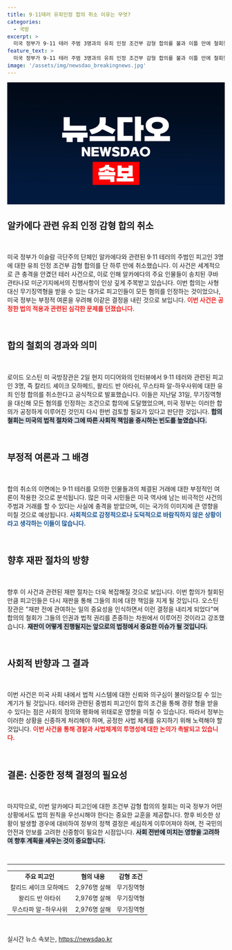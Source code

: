 ```yaml
---
title: 9·11테러 유죄인정 합의 취소 이유는 무엇?
categories:
  - 국방
excerpt: >
  미국 정부가 9·11 테러 주범 3명과의 유죄 인정 조건부 감형 합의를 불과 이틀 만에 철회했습니다. 부정적 여론을 고려한 이번 결정은 역사적 전환점을 예고합니다. 클릭해 자세한 내용을 확인하세요!
feature_text: >
  미국 정부가 9·11 테러 주범 3명과의 유죄 인정 조건부 감형 합의를 불과 이틀 만에 철회했습니다. 부정적 여론을 고려한 이번 결정은 역사적 전환점을 예고합니다. 클릭해 자세한 내용을 확인하세요!
image: '/assets/img/newsdao_breakingnews.jpg'
---
```


<p><img src="/assets/img/newsdao_breakingnews.jpg" alt="bookingtag 속보" /></p>

<h2 data-ke-size="size26">알카에다 관련 유죄 인정 감형 합의 취소</h2>

<p data-ke-size="size16">&nbsp;</p>

<p>미국 정부가 이슬람 극단주의 단체인 알카에다와 관련된 9·11 테러의 주범인 피고인 3명에 대한 유죄 인정 조건부 감형 합의를 단 하루 만에 취소했습니다. 이 사건은 세계적으로 큰 충격을 안겼던 테러 사건으로, 이로 인해 알카에다의 주요 인물들이 송치된 쿠바 관타나모 미군기지에서의 진행사항이 인상 깊게 주목받고 있습니다. 이번 합의는 사형 대신 무기징역형을 받을 수 있는 대가로 피고인들이 모든 혐의를 인정하는 것이었으나, 미국 정부는 부정적 여론을 우려해 이같은 결정을 내린 것으로 보입니다. <b><span style="color: #ee2323;">이번 사건은 공정한 법의 적용과 관련된 심각한 문제를 던졌습니다.</span></b></p>

<p data-ke-size="size16">&nbsp;</p>

<h2 data-ke-size="size26">합의 철회의 경과와 의미</h2>

<p data-ke-size="size16">&nbsp;</p>

<p>로이드 오스틴 미 국방장관은 2일 현지 미디어와의 인터뷰에서 9·11 테러와 관련된 피고인 3명, 즉 칼리드 셰이크 모하메드, 왈리드 반 아타쉬, 무스타파 알-하우사위에 대한 유죄 인정 합의를 취소한다고 공식적으로 발표했습니다. 이들은 지난달 31일, 무기징역형을 대신해 모든 혐의를 인정하는 조건으로 합의에 도달했었으며, 미국 정부는 이러한 합의가 공정하게 이루어진 것인지 다시 한번 검토할 필요가 있다고 판단한 것입니다. <b><span style="background-color: #21538527;">합의 철회는 미국의 법적 절차와 그에 따른 사회적 책임을 중시하는 빈도를 높였습니다.</span></b></p>

<p data-ke-size="size16">&nbsp;</p>

<h2 data-ke-size="size26">부정적 여론과 그 배경</h2>

<p data-ke-size="size16">&nbsp;</p>

<p>합의 취소의 이면에는 9·11 테러를 모의한 인물들과의 체결된 거래에 대한 부정적인 여론이 작용한 것으로 분석됩니다. 많은 미국 시민들은 미국 역사에 남는 비극적인 사건의 주범과 거래를 할 수 있다는 사실에 충격을 받았으며, 이는 국가의 이미지에 큰 영향을 미칠 것으로 예상됩니다. <b><span style="color: #1a5490;">사회적으로 감정적으로나 도덕적으로 바람직하지 않은 상황이라고 생각하는 이들이 많습니다.</span></b></p>

<p data-ke-size="size16">&nbsp;</p>

<h2 data-ke-size="size26">향후 재판 절차의 방향</h2>

<p data-ke-size="size16">&nbsp;</p>

<p>향후 이 사건과 관련된 재판 절차는 더욱 복잡해질 것으로 보입니다. 이번 합의가 철회된 만큼 피고인들은 다시 재판을 통해 그들의 죄에 대한 책임을 지게 될 것입니다. 오스틴 장관은 "재판 전에 관여하는 일의 중요성을 인식하면서 이런 결정을 내리게 되었다"며 합의의 철회가 그들의 인권과 법적 권리를 존중하는 차원에서 이루어진 것이라고 강조했습니다. <b><span style="background-color: #21538527;">재판이 어떻게 진행될지는 앞으로의 법정에서 중요한 이슈가 될 것입니다.</span></b></p>

<p data-ke-size="size16">&nbsp;</p>

<h2 data-ke-size="size26">사회적 반향과 그 결과</h2>

<p data-ke-size="size16">&nbsp;</p>

<p>이번 사건은 미국 사회 내에서 법적 시스템에 대한 신뢰와 의구심이 불러일으킬 수 있는 계기가 될 것입니다. 테러와 관련된 중범죄 피고인이 합의 조건을 통해 경량 형을 받을 수 있다는 점은 사회의 정의와 평화에 위태로운 영향을 미칠 수 있습니다. 따라서 정부는 이러한 상황을 신중하게 처리해야 하며, 공정한 사법 체계를 유지하기 위해 노력해야 할 것입니다. <b><span style="color: #ee2323;">이번 사건을 통해 경찰과 사법체계의 투명성에 대한 논의가 촉발되고 있습니다.</span></b></p>

<p data-ke-size="size16">&nbsp;</p>

<h2 data-ke-size="size26">결론: 신중한 정책 결정의 필요성</h2>

<p data-ke-size="size16">&nbsp;</p>

<p>마지막으로, 이번 알카에다 피고인에 대한 조건부 감형 합의의 철회는 미국 정부가 어떤 상황에서도 법의 원칙을 우선시해야 한다는 중요한 교훈을 제공합니다. 향후 비슷한 상황이 발생할 경우에 대비하여 정부의 정책 결정은 세심하게 이루어져야 하며, 전 국민의 안전과 안보를 고려한 신중함이 필요한 시점입니다. <b><span style="background-color: #21538527;">사회 전반에 미치는 영향을 고려하여 향후 계획을 세우는 것이 중요합니다.</span></b></p>

<p data-ke-size="size16">&nbsp;</p>

<hr>

<table style="width: 100%;">
    <tr>
        <td style="text-align: center; height: 17px;">
            <b>주요 피고인</b>
        </td>
        <td style="text-align: center; height: 17px;">
            <b>혐의 내용</b>
        </td>
        <td style="text-align: center; height: 17px;">
            <b>감형 조건</b>
        </td>
    </tr>
    <tr>
        <td style="text-align: center; height: 17px;">
            칼리드 셰이크 모하메드
        </td>
        <td style="text-align: center; height: 17px;">
            2,976명 살해
        </td>
        <td style="text-align: center; height: 17px;">
            무기징역형
        </td>
    </tr>
    <tr>
        <td style="text-align: center; height: 17px;">
            왈리드 반 아타쉬
        </td>
        <td style="text-align: center; height: 17px;">
            2,976명 살해
        </td>
        <td style="text-align: center; height: 17px;">
            무기징역형
        </td>
    </tr>
    <tr>
        <td style="text-align: center; height: 17px;">
            무스타파 알-하우사위
        </td>
        <td style="text-align: center; height: 17px;">
            2,976명 살해
        </td>
        <td style="text-align: center; height: 17px;">
            무기징역형
        </td>
    </tr>
</table>

<p data-ke-size="size16">&nbsp;</p>
실시간 뉴스 속보는, <a href="https://newsdao.kr" rel="dofollow">https://newsdao.kr</a>


